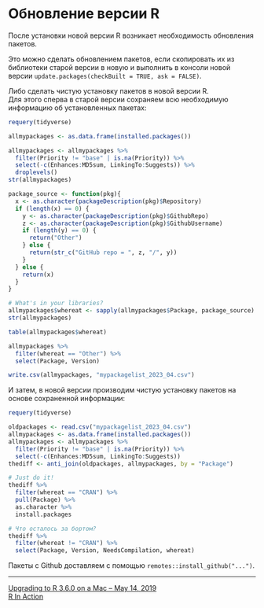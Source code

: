 # Обновление версии R
После установки новой версии R возникает необходимость обновления пакетов.

Это можно сделать обновлением пакетов, если скопировать их из библиотеки старой версии в новую и выполнить в консоли новой версии `update.packages(checkBuilt = TRUE, ask = FALSE)`.

Либо сделать чистую установку пакетов в новой версии R.\
Для этого сперва в старой версии сохраняем всю необходимую информацию об установленных пакетах:
```r
requery(tidyverse)

allmypackages <- as.data.frame(installed.packages())

allmypackages <- allmypackages %>%
  filter(Priority != "base" | is.na(Priority)) %>%
  select(-c(Enhances:MD5sum, LinkingTo:Suggests)) %>%
  droplevels()
str(allmypackages)

package_source <- function(pkg){
  x <- as.character(packageDescription(pkg)$Repository)
  if (length(x) == 0) {
    y <- as.character(packageDescription(pkg)$GithubRepo)
    z <- as.character(packageDescription(pkg)$GithubUsername)
    if (length(y) == 0) {
      return("Other")
    } else {
      return(str_c("GitHub repo = ", z, "/", y))
    }
  } else {
    return(x)
  }
}

# What's in your libraries?
allmypackages$whereat <- sapply(allmypackages$Package, package_source)
str(allmypackages)

table(allmypackages$whereat)

allmypackages %>% 
  filter(whereat == "Other") %>%
  select(Package, Version)

write.csv(allmypackages, "mypackagelist_2023_04.csv")
```
И затем, в новой версии производим чистую установку пакетов на основе сохраненной информации:
```r
requery(tidyverse)

oldpackages <- read.csv("mypackagelist_2023_04.csv")
allmypackages <- as.data.frame(installed.packages())
allmypackages <- allmypackages %>%
  filter(Priority != "base" | is.na(Priority)) %>%
  select(-c(Enhances:MD5sum, LinkingTo:Suggests))
thediff <- anti_join(oldpackages, allmypackages, by = "Package")

# Just do it!
thediff %>%
  filter(whereat == "CRAN") %>%
  pull(Package) %>%
  as.character %>%
  install.packages

# Что осталось за бортом?
thediff %>%
  filter(whereat != "CRAN") %>%
  select(Package, Version, NeedsCompilation, whereat)
```
Пакеты с Github доставляем с помощью `remotes::install_github("...")`.

----
[Upgrading to R 3.6.0 on a Mac – May 14, 2019](https://ibecav.github.io/update_libraries/)\
[R In Action](https://t.me/r_in_action/197)

